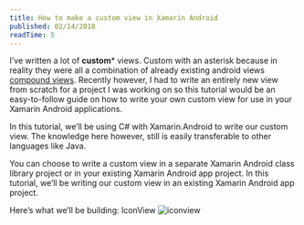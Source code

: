 ```yaml
---
title: How to make a custom view in Xamarin Android
published: 02/14/2018
readTime: 5
---
```


I’ve written a lot of **custom**\* views. Custom with an asterisk because in reality they were all a combination of already existing android views [compound views](https://developer.android.com/guide/topics/ui/custom-components.html#compound). Recently however, I had to write an entirely new view from scratch for a project I was working on so this tutorial would be an easy-to-follow guide on how to write your own custom view for use in your Xamarin Android applications.

In this tutorial, we’ll be using C# with Xamarin.Android to write our custom view. The knowledge here however, still is easily transferable to other languages like Java.

You can choose to write a custom view in a separate Xamarin Android class library project or in your existing Xamarin Android app project. In this tutorial, we’ll be writing our custom view in an existing Xamarin Android app project.

Here’s what we’ll be building: IconView
<Image class="img-center" :src="$withBase('/images/iconview.png')" alt="iconview" caption="IconView" />
